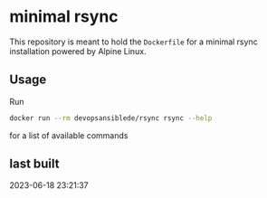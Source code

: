 # minimal rsync 

This repository is meant to hold the `Dockerfile` for a minimal rsync installation powered by Alpine Linux.

## Usage

Run

```sh
docker run --rm devopsansiblede/rsync rsync --help
```

for a list of available commands

## last built

2023-06-18 23:21:37
